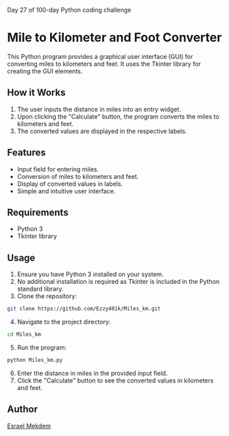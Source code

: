Day 27 of 100-day Python coding challenge

# Mile to Kilometer and Foot Converter

This Python program provides a graphical user interface (GUI) for converting miles to kilometers and feet. It uses the Tkinter library for creating the GUI elements.

## How it Works

1. The user inputs the distance in miles into an entry widget.
2. Upon clicking the "Calculate" button, the program converts the miles to kilometers and feet.
3. The converted values are displayed in the respective labels.

## Features

- Input field for entering miles.
- Conversion of miles to kilometers and feet.
- Display of converted values in labels.
- Simple and intuitive user interface.

## Requirements

- Python 3
- Tkinter library

## Usage

1. Ensure you have Python 3 installed on your system.
2. No additional installation is required as Tkinter is included in the Python standard library.
3. Clone the repository:

```bash
git clone https://github.com/Ezzy401k/Miles_km.git
```

4. Navigate to the project directory:

```bash
cd Miles_km
```

5. Run the program:

```bash
python Miles_km.py
```

6. Enter the distance in miles in the provided input field.
7. Click the "Calculate" button to see the converted values in kilometers and feet.

## Author

[Esrael Mekdem](https://github.com/Ezzy401k)
